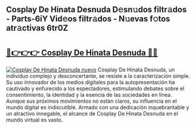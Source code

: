 ## Cosplay De Hinata Desnuda D𝚎sn𝚞dos filtr𝚊dos - Parts-6iY Vid𝚎os filtr𝚊dos - N𝚞evas f𝚘tos atr𝚊ctivas 6tr0Z

# <h2><a href="http://mb1xfyf.tromn.icu/?c=Cosplay+De+Hinata+Desnuda">🔗👉👉👉 Cosplay De Hinata Desnuda 🔗🔗</a></h2>

[![Cosplay De Hinata Desnuda nuevo](https://i.imgur.com/pEAQMta.gif)](http://mb1xfyf.tromn.icu/?c=Cosplay+De+Hinata+Desnuda)
Cosplay De Hinata Desnuda, un individuo complejo y desconcertante, se resiste a la caracterización simple. Su uso innovador de los medios digitales para la autopresentación ha cautivado y enfurecido a los espectadores, estimulando debates sobre el consentimiento, la identidad y la esencia de las sociedades en línea. Aunque sus próximos movimientos no están claros, su influencia en el mundo digital es indiscutible. Armado con una dedicación inquebrantable y un atractivo innegable, el alcance de Cosplay De Hinata Desnuda en el mundo virtual es vasto.
